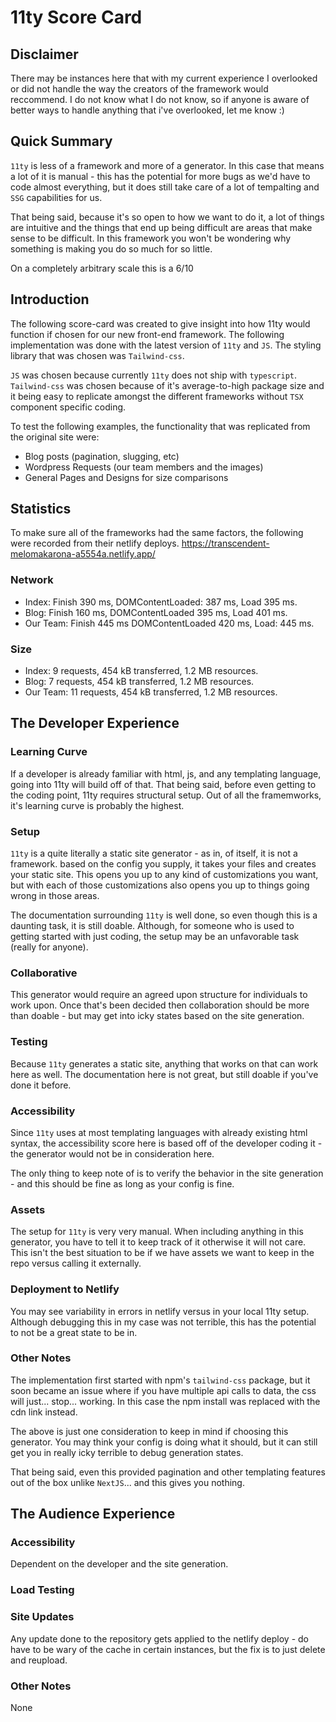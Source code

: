 # 11ty Score Card

## Disclaimer
There may be instances here that with my current experience I overlooked or did not handle the way the creators of the framework would reccommend. I do not know what I do not know, so if anyone is aware of better ways to handle anything that i've overlooked, let me know :)

## Quick Summary
`11ty` is less of a framework and more of a generator. In this case that means a lot of it is manual - this has the potential for more bugs as we'd have to code almost everything, but it does still take care of a lot of tempalting and `SSG` capabilities for us.

That being said, because it's so open to how we want to do it, a lot of things are intuitive and the things that end up being difficult are areas that make sense to be difficult. In this framework you won't be wondering why something is making you do so much for so little. 

On a completely arbitrary scale this is a 6/10

## Introduction
The following score-card was created to give insight into how 11ty would function if chosen for our new front-end framework. The following implementation was done with the latest version of `11ty` and `JS`. The styling library that was chosen was `Tailwind-css`.

`JS` was chosen because currently `11ty` does not ship with `typescript`.
`Tailwind-css` was chosen because of it's average-to-high package size and it being easy to replicate amongst the different frameworks without `TSX` component specific coding. 

To test the following examples, the functionality that was replicated from the original site were:
- Blog posts (pagination, slugging, etc)
- Wordpress Requests (our team members and the images)
- General Pages and Designs for size comparisons

## Statistics
To make sure all of the frameworks had the same factors, the following were recorded from their netlify deploys. https://transcendent-melomakarona-a5554a.netlify.app/ 

### Network 
- Index: Finish 390 ms, DOMContentLoaded: 387 ms, Load 395 ms. 
- Blog: Finish 160 ms, DOMContentLoaded 395 ms, Load 401 ms. 
- Our Team: Finish 445 ms DOMContentLoaded 420 ms, Load: 445 ms.

### Size 
- Index: 9 requests, 454 kB transferred, 1.2 MB resources.
- Blog: 7 requests, 454 kB transferred, 1.2 MB resources.
- Our Team: 11 requests, 454 kB transferred, 1.2 MB resources.

## The Developer Experience

### Learning Curve
If a developer is already familiar with html, js, and any templating language, going into 11ty will build off of that. That being said, before even getting to the coding point, 11ty requires structural setup. Out of all the framemworks, it's learning curve is probably the highest.

### Setup
`11ty` is a quite literally a static site generator - as in, of itself, it is not a framework. based on the config you supply, it takes your files and creates your static site. This opens you up to any kind of customizations you want, but with each of those customizations also opens you up to things going wrong in those areas. 

The documentation surrounding `11ty` is well done, so even though this is a daunting task, it is still doable. Although, for someone who is used to getting started with just coding, the setup may be an unfavorable task (really for anyone).

### Collaborative
This generator would require an agreed upon structure for individuals to work upon. Once that's been decided then collaboration should be more than doable - but may get into icky states based on the site generation. 

### Testing
Because `11ty` generates a static site, anything that works on that can work here as well. The documentation here is not great, but still doable if you've done it before.  

### Accessibility
Since `11ty` uses at most templating languages with already existing html syntax, the accessibility score here is based off of the developer coding it - the generator would not be in consideration here. 

The only thing to keep note of is to verify the behavior in the site generation - and this should be fine as long as your config is fine. 

### Assets
The setup for `11ty` is very very manual. When including anything in this generator, you have to tell it to keep track of it otherwise it will not care. This isn't the best situation to be if we have assets we want to keep in the repo versus calling it externally. 

### Deployment to Netlify
You may see variability in errors in netlify versus in your local 11ty setup. Although debugging this in my case was not terrible, this has the potential to not be a great state to be in.

### Other Notes
The implementation first started with npm's `tailwind-css` package, but it soon became an issue where if you have multiple api calls to data, the css will just... stop... working. In this case the npm install was replaced with the cdn link instead. 

The above is just one consideration to keep in mind if choosing this generator. You may think your config is doing what it should, but it can still get you in really icky terrible to debug generation states.

That being said, even this provided pagination and other templating features out of the box unlike `NextJS`... and this gives you nothing.

## The Audience Experience

### Accessibility
Dependent on the developer and the site generation. 

### Load Testing


### Site Updates
Any update done to the repository gets applied to the netlify deploy - do have to be wary of the cache in certain instances, but the fix is to just delete and reupload. 

### Other Notes
None 